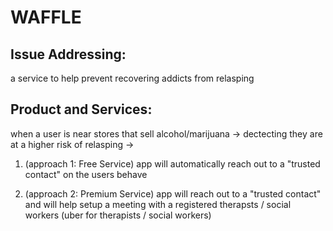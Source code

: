 # WAFFLE

## Issue Addressing:

a service to help prevent recovering addicts from relasping

## Product and Services:

when a user is near stores that sell alcohol/marijuana -> dectecting they are at a higher risk of relasping ->

1. (approach 1: Free Service) app will automatically reach out to a "trusted contact" on the users behave

2. (approach 2: Premium Service) app will reach out to a "trusted contact" and will help setup a meeting with a registered therapsts / social workers (uber for therapists / social workers)
